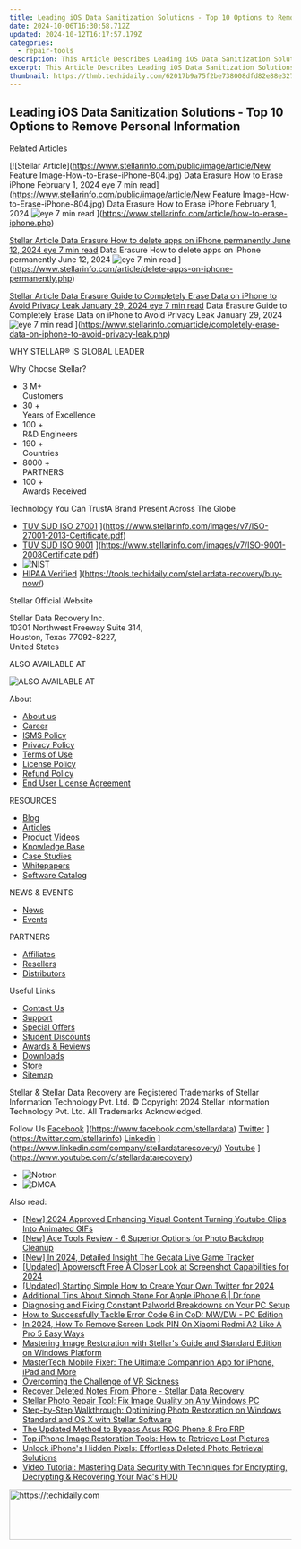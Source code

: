 ```yaml
---
title: Leading iOS Data Sanitization Solutions - Top 10 Options to Remove Personal Information
date: 2024-10-06T16:30:58.712Z
updated: 2024-10-12T16:17:57.179Z
categories:
  - repair-tools
description: This Article Describes Leading iOS Data Sanitization Solutions - Top 10 Options to Remove Personal Information
excerpt: This Article Describes Leading iOS Data Sanitization Solutions - Top 10 Options to Remove Personal Information
thumbnail: https://thmb.techidaily.com/62017b9a75f2be738008dfd82e88e32736119212be885f48835d0be5b0d3459a.jpg
---
```


## Leading iOS Data Sanitization Solutions - Top 10 Options to Remove Personal Information

Related Articles

[![Stellar Article](https://www.stellarinfo.com/public/image/article/New Feature Image-How-to-Erase-iPhone-804.jpg) Data Erasure How to Erase iPhone February 1, 2024 eye 7 min read](https://www.stellarinfo.com/public/image/article/New Feature Image-How-to-Erase-iPhone-804.jpg) Data Erasure How to Erase iPhone February 1, 2024 ![eye](https://www.stellarinfo.com/public/newarticle/images/eye.png) 7 min read ](https://www.stellarinfo.com/article/how-to-erase-iphone.php)

[Stellar Article Data Erasure  How to delete apps on iPhone permanently June 12, 2024 eye 7 min read](https://www.stellarinfo.com/public/image/article/Ways-to-delete-apps-on-iPhone-permanently-621.jpg) Data Erasure  How to delete apps on iPhone permanently June 12, 2024 ![eye](https://www.stellarinfo.com/public/newarticle/images/eye.png) 7 min read ](https://www.stellarinfo.com/article/delete-apps-on-iphone-permanently.php)

[Stellar Article Data Erasure  Guide to Completely Erase Data on iPhone to Avoid Privacy Leak January 29, 2024 eye 7 min read](https://www.stellarinfo.com/public/image/article/Erase-Data-on-iPhone-to-avoid-Privacy-Leak-619.jpg) Data Erasure  Guide to Completely Erase Data on iPhone to Avoid Privacy Leak January 29, 2024 ![eye](https://www.stellarinfo.com/public/newarticle/images/eye.png) 7 min read ](https://www.stellarinfo.com/article/completely-erase-data-on-iphone-to-avoid-privacy-leak.php)

 WHY STELLAR® IS GLOBAL LEADER

 Why Choose Stellar?

* 3  M+  
Customers
* 30 +  
Years of Excellence
* 100 +  
R&D Engineers
* 190 +  
Countries
* 8000 +  
PARTNERS
* 100 +  
Awards Received

 Technology You Can TrustA Brand Present Across The Globe

* [TUV SUD ISO 27001](https://www.stellarinfo.com/images/v7/tuv1.png) ](https://www.stellarinfo.com/images/v7/ISO-27001-2013-Certificate.pdf)
* [TUV SUD ISO 9001](https://www.stellarinfo.com/images/v7/tuv2.png) ](https://www.stellarinfo.com/images/v7/ISO-9001-2008Certificate.pdf)
* ![NIST](https://www.stellarinfo.com/images/v7/nist.png)
* [HIPAA Verified](https://www.stellarinfo.com/images/v7/hipa.png) ](https://tools.techidaily.com/stellardata-recovery/buy-now/)

 Stellar Official Website

 Stellar Data Recovery Inc.  
 10301 Northwest Freeway Suite 314,  
 Houston, Texas 77092-8227,  
 United States

 ALSO AVAILABLE AT

![ALSO AVAILABLE AT](https://www.stellarinfo.com/images/v7/Partners_logo_new.png)

 About

* [About us](https://tools.techidaily.com/stellardata-recovery/buy-now/)
* [Career](https://tools.techidaily.com/stellardata-recovery/buy-now/)
* [ISMS Policy](https://tools.techidaily.com/stellardata-recovery/buy-now/)
* [Privacy Policy](https://tools.techidaily.com/stellardata-recovery/buy-now/)
* [Terms of Use](https://tools.techidaily.com/stellardata-recovery/buy-now/)
* [License Policy](https://www.stellarinfo.com/software-licensing-usage.php)
* [Refund Policy](https://tools.techidaily.com/stellardata-recovery/buy-now/)
* [End User License Agreement](https://tools.techidaily.com/stellardata-recovery/buy-now/)

 RESOURCES

* [Blog](https://tools.techidaily.com/stellardata-recovery/buy-now/)
* [Articles](https://tools.techidaily.com/stellardata-recovery/buy-now/)
* [Product Videos](https://tools.techidaily.com/stellardata-recovery/buy-now/)
* [Knowledge Base](https://tools.techidaily.com/stellardata-recovery/buy-now/)
* [Case Studies](https://tools.techidaily.com/stellardata-recovery/buy-now/)
* [Whitepapers](https://tools.techidaily.com/stellardata-recovery/buy-now/)
* [Software Catalog](https://tools.techidaily.com/stellardata-recovery/buy-now/)

 NEWS & EVENTS

* [News](https://tools.techidaily.com/stellardata-recovery/buy-now/)
* [Events](https://www.stellarinfo.com/affiliate-summit/affiliate-summit.php)

 PARTNERS

* [Affiliates](https://tools.techidaily.com/stellardata-recovery/buy-now/)
* [Resellers](https://tools.techidaily.com/stellardata-recovery/buy-now/)
* [Distributors](https://tools.techidaily.com/stellardata-recovery/buy-now/)

 Useful Links

* [Contact Us](https://www.stellarinfo.com/contact/contact-us.php)
* [Support](https://tools.techidaily.com/stellardata-recovery/buy-now/)
* [Special Offers](https://tools.techidaily.com/stellardata-recovery/buy-now/)
* [Student Discounts](https://www.stellarinfo.com/student-discount/)
* [Awards & Reviews](https://tools.techidaily.com/stellardata-recovery/buy-now/)
* [Downloads](https://www.stellarinfo.com/download.php)
* [Store](https://tools.techidaily.com/stellardata-recovery/buy-now/)
* [Sitemap](https://www.stellarinfo.com/sitemap.php)

 Stellar & Stellar Data Recovery are Registered Trademarks of Stellar Information Technology Pvt. Ltd. © Copyright 2024 Stellar Information Technology Pvt. Ltd. All Trademarks Acknowledged.

Follow Us [Facebook](https://www.stellarinfo.com/Images/fb.png) ](https://www.facebook.com/stellardata) [Twitter](https://www.stellarinfo.com/Images/tw.png) ](https://twitter.com/stellarinfo) [Linkedin](https://www.stellarinfo.com/Images/in.png) ](https://www.linkedin.com/company/stellardatarecovery/) [Youtube](https://www.stellarinfo.com/newblacktheme/images/yt.png) ](https://www.youtube.com/c/stellardatarecovery)

* ![Notron](https://www.stellarinfo.com/images/v7/notron.png)
* ![DMCA](https://www.stellarinfo.com/images/v7/dmca.png)

<ins class="adsbygoogle"
     style="display:block"
     data-ad-format="autorelaxed"
     data-ad-client="ca-pub-7571918770474297"
     data-ad-slot="1223367746"></ins>

<ins class="adsbygoogle"
     style="display:block"
     data-ad-client="ca-pub-7571918770474297"
     data-ad-slot="8358498916"
     data-ad-format="auto"
     data-full-width-responsive="true"></ins>

<span class="atpl-alsoreadstyle">Also read:</span>
<div><ul>
<li><a href="https://youtube-sure.techidaily.com/024-approved-enhancing-visual-content-turning-youtube-clips-into-animated-gifs/"><u>[New] 2024 Approved Enhancing Visual Content Turning Youtube Clips Into Animated GIFs</u></a></li>
<li><a href="https://extra-information.techidaily.com/new-ace-tools-review-6-superior-options-for-photo-backdrop-cleanup/"><u>[New] Ace Tools Review - 6 Superior Options for Photo Backdrop Cleanup</u></a></li>
<li><a href="https://screen-capture.techidaily.com/new-in-2024-detailed-insight-the-gecata-live-game-tracker/"><u>[New] In 2024, Detailed Insight The Gecata Live Game Tracker</u></a></li>
<li><a href="https://screen-activity-recording.techidaily.com/updated-apowersoft-free-a-closer-look-at-screenshot-capabilities-for-2024/"><u>[Updated] Apowersoft Free A Closer Look at Screenshot Capabilities for 2024</u></a></li>
<li><a href="https://twitter-videos.techidaily.com/updated-starting-simple-how-to-create-your-own-twitter-for-2024/"><u>[Updated] Starting Simple How to Create Your Own Twitter for 2024</u></a></li>
<li><a href="https://ios-pokemon-go.techidaily.com/additional-tips-about-sinnoh-stone-for-apple-iphone-6-drfone-by-drfone-virtual-ios/"><u>Additional Tips About Sinnoh Stone For Apple iPhone 6 | Dr.fone</u></a></li>
<li><a href="https://apple-account.techidaily.com/diagnosing-and-fixing-constant-palworld-breakdowns-on-your-pc-setup/"><u>Diagnosing and Fixing Constant Palworld Breakdowns on Your PC Setup</u></a></li>
<li><a href="https://data-safeguard.techidaily.com/how-to-successfully-tackle-error-code-6-in-cod-mwdw-pc-edition/"><u>How to Successfully Tackle Error Code 6 in CoD: MW/DW - PC Edition</u></a></li>
<li><a href="https://unlock-android.techidaily.com/in-2024-how-to-remove-screen-lock-pin-on-xiaomi-redmi-a2-like-a-pro-5-easy-ways-by-drfone-android/"><u>In 2024, How To Remove Screen Lock PIN On Xiaomi Redmi A2 Like A Pro 5 Easy Ways</u></a></li>
<li><a href="https://data-safeguard.techidaily.com/mastering-image-restoration-with-stellars-guide-and-standard-edition-on-windows-platform/"><u>Mastering Image Restoration with Stellar's Guide and Standard Edition on Windows Platform</u></a></li>
<li><a href="https://data-safeguard.techidaily.com/mastertech-mobile-fixer-the-ultimate-compannion-app-for-iphone-ipad-and-more/"><u>MasterTech Mobile Fixer: The Ultimate Compannion App for iPhone, iPad and More</u></a></li>
<li><a href="https://extra-information.techidaily.com/overcoming-the-challenge-of-vr-sickness/"><u>Overcoming the Challenge of VR Sickness</u></a></li>
<li><a href="https://data-safeguard.techidaily.com/recover-deleted-notes-from-iphone-stellar-data-recovery/"><u>Recover Deleted Notes From iPhone - Stellar Data Recovery</u></a></li>
<li><a href="https://data-safeguard.techidaily.com/stellar-photo-repair-tool-fix-image-quality-on-any-windows-pc/"><u>Stellar Photo Repair Tool: Fix Image Quality on Any Windows PC</u></a></li>
<li><a href="https://data-safeguard.techidaily.com/step-by-step-walkthrough-optimizing-photo-restoration-on-windows-standard-and-os-x-with-stellar-software/"><u>Step-by-Step Walkthrough: Optimizing Photo Restoration on Windows Standard and OS X with Stellar Software</u></a></li>
<li><a href="https://android-frp.techidaily.com/the-updated-method-to-bypass-asus-rog-phone-8-pro-frp-by-drfone-android/"><u>The Updated Method to Bypass Asus ROG Phone 8 Pro FRP</u></a></li>
<li><a href="https://data-safeguard.techidaily.com/top-iphone-image-restoration-tools-how-to-retrieve-lost-pictures/"><u>Top iPhone Image Restoration Tools: How to Retrieve Lost Pictures</u></a></li>
<li><a href="https://data-safeguard.techidaily.com/unlock-iphones-hidden-pixels-effortless-deleted-photo-retrieval-solutions/"><u>Unlock iPhone's Hidden Pixels: Effortless Deleted Photo Retrieval Solutions</u></a></li>
<li><a href="https://data-safeguard.techidaily.com/video-tutorial-mastering-data-security-with-techniques-for-encrypting-decrypting-and-recovering-your-macs-hdd/"><u>Video Tutorial: Mastering Data Security with Techniques for Encrypting, Decrypting & Recovering Your Mac's HDD</u></a></li>
</ul></div>

<!-- affiliate ads begin -->
<a href="https://appsumo.8odi.net/c/5597632/2082530/7443" target="_top" id="2082530">
  <img src="//a.impactradius-go.com/display-ad/7443-2082530" border="0" alt="https://techidaily.com" width="728" height="90"/>
</a>
<img height="0" width="0" src="https://appsumo.8odi.net/i/5597632/2082530/7443" style="position:absolute;visibility:hidden;" border="0" />
<!-- affiliate ads end -->

